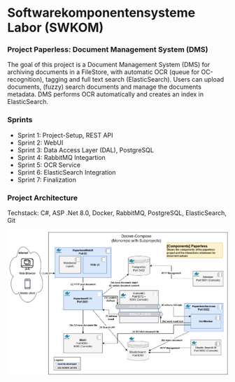 # Softwarekomponentensysteme Labor (SWKOM)

### Project Paperless: Document Management System (DMS)

The goal of this project is a Document Management System (DMS) for archiving documents in a FileStore, with automatic OCR (queue for OC-recognition), tagging and full text search (ElasticSearch). Users can upload documents, (fuzzy) search documents and manage the documents metadata. DMS performs OCR automatically and creates an index in ElasticSearch.

### Sprints

- Sprint 1: Project-Setup, REST API
- Sprint 2: WebUI
- Sprint 3: Data Access Layer (DAL), PostgreSQL
- Sprint 4: RabbitMQ Integartion
- Sprint 5: OCR Service
- Sprint 6: ElasticSearch Integration
- Sprint 7: Finalization

### Project Architecture

Techstack: C#, ASP .Net 8.0, Docker, RabbitMQ, PostgreSQL, ElasticSearch, Git

![architecture](./img/SWKOM_architecture.png "architecture")
